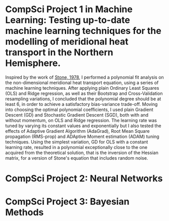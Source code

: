 # CompSci Project 1 in Machine Learning: Testing up-to-date machine learning techniques for the modelling of meridional heat transport in the Northern Hemisphere.

Inspired by the work of [Stone, 1978](https://www.sciencedirect.com/science/article/pii/0377026578900064), I performed a polynomial fit analysis on the non-dimensional meridional heat transport equation, using a series of machine learning techniques. After applying plain Ordinary Least Squares (OLS) and Ridge regression, as well as their Bootstrap and Cross-Validation resampling variations, I concluded that the polynomial degree should be at least 6, in order to achieve a satisfactory bias-variance trade-off. Moving into choosing the optimal polynomial coefficients, I used plain Gradient Descent (GD) and Stochastic Gradient Descent (SGD), both with and without momentum, on OLS and Ridge regression. The learning rate was tuned by varying its constant values and exponentially but I also tested the effects of Adaptive Gradient Algorithm (AdaGrad), Root Mean Square propagation (RMS-prop) and ADAptive Moment estimation (ADAM) tuning techniques. Using the simplest variation, GD for OLS with a constant learning rate, resulted in a polynomial exceptionally close to the one acquired from the theoretical solution, that is the inversion of the Hessian matrix, for a version of Stone's equation that includes random noise. 

# CompSci Project 2: Neural Networks

# CompSci Project 3: Bayesian Methods

